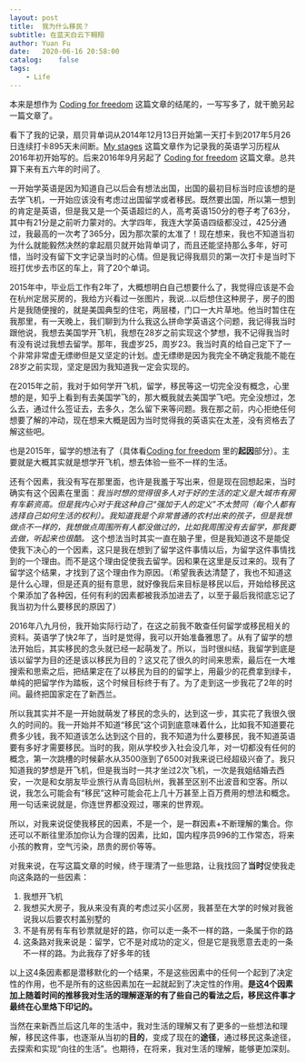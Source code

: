 ```yaml
---
layout: post
title:  我为什么移民？
subtitle: 在蓝天白云下翱翔
author: Yuan Fu
date:   2020-06-16 20:58:00
catalog:    false
tags:
    - Life
---
```



本来是想作为 [Coding for freedom](https://mrfu.me/2017/04/17/Coding-for-freedom/) 这篇文章的结尾的，一写写多了，就干脆另起一篇文章了。


看下了我的记录，扇贝背单词从2014年12月13日开始第一天打卡到2017年5月26日连续打卡895天未间断。[My stages](https://mrfu.me/2016/01/03/2016_study_plans/) 这篇文章作为记录我的英语学习历程从2016年初开始写的。后来2016年9月另起了 [Coding for freedom](https://mrfu.me/2017/04/17/Coding-for-freedom/) 这篇文章。总共算下来有五六年的时间了。

一开始学英语是因为知道自己以后会有想法出国，出国的最初目标当时应该想的是去学飞机，一开始应该没有考虑过出国留学或者移民。既然要出国，所以第一想到的肯定是英语，但是我又是一个英语超烂的人，高考英语150分的卷子考了63分，其中有21分是之前听力蒙对的。大学四年，我连大学英语四级都没过，425分通过，我最高的一次考了365分，因为那次蒙的太准了！现在想来，我也不知道当初为什么就能毅然决然的拿起扇贝就开始背单词了，而且还能坚持那么多年，好可惜，当时没有留下文字记录当时的心情。但是我记得我扇贝的第一次打卡是当时下班打优步去市区的车上，背了20个单词。

2015年中，毕业后工作有2年了，大概想明白自己想要什么了，我觉得应该是不会在杭州定居买房的，我给方兴看过一张图片，我说...以后想住这种房子，房子的图片是我随便搜的，就是美国典型的住宅，两层楼，门口一大片草地。他当时暂住在我那里，有一天晚上，我们聊到为什么我这么拼命学英语这个问题，我记得我当时跟他说，我想去美国学开飞机，我想在28岁之前实现这个梦想，我不记得我当时有没有说过我想去留学。那年，我虚岁25，周岁23。我当时真的给自己定下了一个非常非常虚无缥缈但是又坚定的计划。虚无缥缈是因为我完全不确定我能不能在28岁之前实现，坚定是因为我知道我一定会实现的。

在2015年之前，我对于如何学开飞机，留学，移民等这一切完全没有概念，心里想的是，知乎上看到有去美国学飞的，那大概我就去美国学飞吧。完全没想过，怎么去，通过什么签证去，去多久，怎么留下来等问题。我在那之前，内心拒绝任何想要了解的冲动，现在想来大概是因为当时觉得我的英语实在太差，没有资格去了解这些吧。

也是2015年，留学的想法有了（具体看[Coding for freedom](https://mrfu.me/2017/04/17/Coding-for-freedom/) 里的**起因**部分）。主要就是大概其实就是想学开飞机，想去体验一些不一样的生活。

还有个因素，我没有写在那里面，也许是我羞于写出来，但是现在回想起来，当时确实有这个因素在里面：*我当时想的觉得很多人对于好的生活的定义是大城市有房有车薪资高。但是我内心对于我这种自己“强加于人的定义”不太赞同（每个人都有选择自己如何生活的权利）。我知道我是个非常普通的农村出来的孩子，但是我想做点不一样的，我想做点周围所有人都没做过的，比如我周围没有去留学，那我要去做，听起来也很酷。* 这个想法当时其实一直在脑子里，但是我知道这不是能促使我下决心的一个因素，这只是我在想到了留学这件事情以后，为留学这件事情找到的一个理由。而不是这个理由促使我去留学。因和果在这里是反过来的。现有了留学这个结果，才找到了这个理由作为原因。（希望我表达清楚了，我也不知道这是什么心理，但是还真的挺有意思，就好像我后来目标是移民以后，开始给移民这个果添加了各种因，任何有利的因素都被我添加进去了，以至于最后我彻底忘记了我当初为什么要移民的原因了）

2016年八九月份，我开始实际行动了，在这之前我不敢查任何留学或移民相关的资料。英语学了快2年了，当时是觉得，我可以开始准备雅思了。从有了留学的想法开始后，其实移民的念头就已经一起萌发了。所以，当时很纠结，我留学到底是该以留学为目的还是该以移民为目的？这又花了很久的时间来思索，最后在一大堆搜索和思索之后，把结果定在了以移民为目的的留学上，用最少的花费拿到绿卡，单纯的把留学作为踏板，这个时候目标终于有了。为了走到这一步我花了2年的时间。最终把国家定在了新西兰。

所以我其实并不是一开始就萌发了移民的念头的，达到这一步，其实花了我很久很久的时间的。我一开始并不知道“移民”这个词到底意味着什么，比如我不知道要花费多少钱，我不知道该怎么达到这个目的，我不知道为什么要移民，我不知道英语要有多好才需要移民。当时的我，刚从学校步入社会没几年，对一切都没有任何的概念，第一次跳槽的时候薪水从3500涨到了6500对我来说已经超级兴奋了。我只知道我的梦想是开飞机，但是我当时一共才坐过2次飞机，一次是我姐结婚去西安，一次是和女朋友毕业旅行从青岛回杭州，我甚至区别不出波音和空客。所以说，我怎么可能会有“移民”这种可能会花上几十万甚至上百万费用的想法和概念。用一句话来说就是，你连世界都没观过，哪来的世界观。

所以，对我来说促使我移民的因素，不是一个，是一群因素+不断理解的集合。你还可以不断往里添加你认为合理的因素，比如，国内程序员996的工作常态，将来小孩的教育，空气污染，昂贵的房价等等。

对我来说，在写这篇文章的时候，终于理清了一些思路，让我找回了**当时**促使我走向这条路的一些因素：

1. 我想开飞机
2. 我想买大房子，我从来没有真的考虑过买小区房，我甚至在大学的时候对我爸说我以后要农村盖别墅的
3. 不是有房有车有钞票就是好的路，你可以走一条不一样的路，一条属于你的路
4. 这条路对我来说是：留学，它不是对成功的定义，但是它是我愿意去走的一条不一样的路。为此我存了好多年的钱

以上这4条因素都是潜移默化的一个结果，不是这些因素中的任何一个起到了决定性的作用，也不是所有的这些因素加在一起就起到了决定性的作用。**是这4个因素加上随着时间的推移我对生活的理解逐渐的有了些自己的看法之后，移民这件事才最终在心里烙下印记的。**

当然在来新西兰后这几年的生活中，我对生活的理解又有了更多的一些想法和理解，移民这件事，也逐渐从当初的**目的**，变成了现在的**途径**，通过移民这条途径，去探索和实现“向往的生活”。也期待，在将来，我对生活的理解，能够更加深刻。